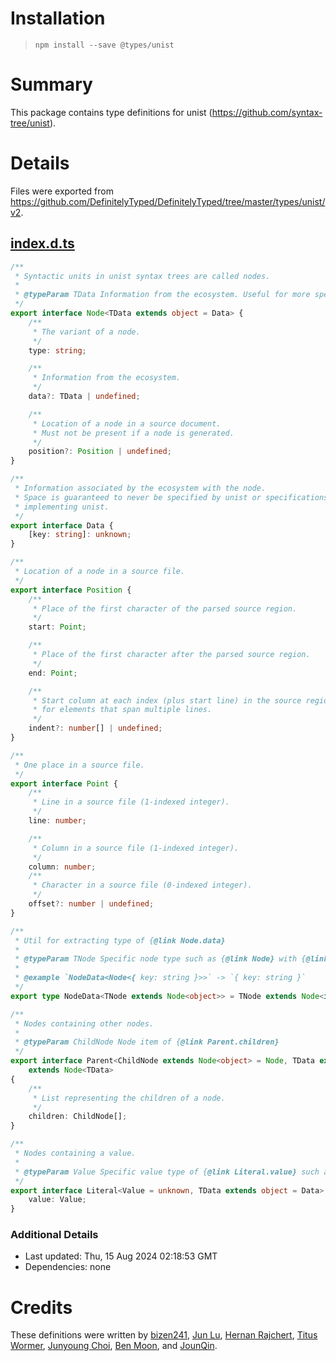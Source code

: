 # Installation
>
> `npm install --save @types/unist`

# Summary

This package contains type definitions for unist (https://github.com/syntax-tree/unist).

# Details

Files were exported from https://github.com/DefinitelyTyped/DefinitelyTyped/tree/master/types/unist/v2.

## [index.d.ts](https://github.com/DefinitelyTyped/DefinitelyTyped/tree/master/types/unist/v2/index.d.ts)

````ts
/**
 * Syntactic units in unist syntax trees are called nodes.
 *
 * @typeParam TData Information from the ecosystem. Useful for more specific {@link Node.data}.
 */
export interface Node<TData extends object = Data> {
    /**
     * The variant of a node.
     */
    type: string;

    /**
     * Information from the ecosystem.
     */
    data?: TData | undefined;

    /**
     * Location of a node in a source document.
     * Must not be present if a node is generated.
     */
    position?: Position | undefined;
}

/**
 * Information associated by the ecosystem with the node.
 * Space is guaranteed to never be specified by unist or specifications
 * implementing unist.
 */
export interface Data {
    [key: string]: unknown;
}

/**
 * Location of a node in a source file.
 */
export interface Position {
    /**
     * Place of the first character of the parsed source region.
     */
    start: Point;

    /**
     * Place of the first character after the parsed source region.
     */
    end: Point;

    /**
     * Start column at each index (plus start line) in the source region,
     * for elements that span multiple lines.
     */
    indent?: number[] | undefined;
}

/**
 * One place in a source file.
 */
export interface Point {
    /**
     * Line in a source file (1-indexed integer).
     */
    line: number;

    /**
     * Column in a source file (1-indexed integer).
     */
    column: number;
    /**
     * Character in a source file (0-indexed integer).
     */
    offset?: number | undefined;
}

/**
 * Util for extracting type of {@link Node.data}
 *
 * @typeParam TNode Specific node type such as {@link Node} with {@link Data}, {@link Literal}, etc.
 *
 * @example `NodeData<Node<{ key: string }>>` -> `{ key: string }`
 */
export type NodeData<TNode extends Node<object>> = TNode extends Node<infer TData> ? TData : never;

/**
 * Nodes containing other nodes.
 *
 * @typeParam ChildNode Node item of {@link Parent.children}
 */
export interface Parent<ChildNode extends Node<object> = Node, TData extends object = NodeData<ChildNode>>
    extends Node<TData>
{
    /**
     * List representing the children of a node.
     */
    children: ChildNode[];
}

/**
 * Nodes containing a value.
 *
 * @typeParam Value Specific value type of {@link Literal.value} such as `string` for `Text` node
 */
export interface Literal<Value = unknown, TData extends object = Data> extends Node<TData> {
    value: Value;
}

````

### Additional Details

- Last updated: Thu, 15 Aug 2024 02:18:53 GMT
- Dependencies: none

# Credits

These definitions were written by [bizen241](https://github.com/bizen241), [Jun Lu](https://github.com/lujun2), [Hernan Rajchert](https://github.com/hrajchert), [Titus Wormer](https://github.com/wooorm), [Junyoung Choi](https://github.com/rokt33r), [Ben Moon](https://github.com/GuiltyDolphin), and [JounQin](https://github.com/JounQin).
